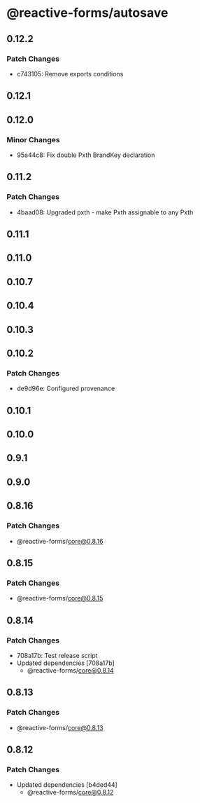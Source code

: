 # @reactive-forms/autosave

## 0.12.2

### Patch Changes

-   c743105: Remove exports conditions

## 0.12.1

## 0.12.0

### Minor Changes

-   95a44c8: Fix double Pxth BrandKey declaration

## 0.11.2

### Patch Changes

-   4baad08: Upgraded pxth - make Pxth<any> assignable to any Pxth

## 0.11.1

## 0.11.0

## 0.10.7

## 0.10.4

## 0.10.3

## 0.10.2

### Patch Changes

-   de9d96e: Configured provenance

## 0.10.1

## 0.10.0

## 0.9.1

## 0.9.0

## 0.8.16

### Patch Changes

-   @reactive-forms/core@0.8.16

## 0.8.15

### Patch Changes

-   @reactive-forms/core@0.8.15

## 0.8.14

### Patch Changes

-   708a17b: Test release script
-   Updated dependencies [708a17b]
    -   @reactive-forms/core@0.8.14

## 0.8.13

### Patch Changes

-   @reactive-forms/core@0.8.13

## 0.8.12

### Patch Changes

-   Updated dependencies [b4ded44]
    -   @reactive-forms/core@0.8.12
